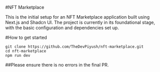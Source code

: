 #NFT Marketplace

This is the initial setup for an NFT Marketplace application built using Next.js and Shadcn UI. The project is currently in its foundational stage, with the basic configuration and dependencies set up.

#How to get started

```
git clone https://github.com/TheDevPiyush/nft-marketplace.git
cd nft-marketplace
npm run dev
```

##Please ensure there is no errors in the final PR.
